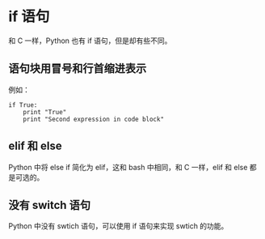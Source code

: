 # if 语句

和 C 一样，Python 也有 if 语句，但是却有些不同。

## 语句块用冒号和行首缩进表示

例如：

```
if True:
	print "True"
	print "Second expression in code block"
```

## elif 和 else

Python 中将 else if 简化为 elif，这和 bash 中相同，和 C 一样，elif 和 else 都是可选的。

## 没有 switch 语句

Python 中没有 swtich 语句，可以使用 if 语句来实现 swtich 的功能。
